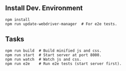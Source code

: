 ## Install Dev. Environment

```
npm install
npm run update-webdriver-manager  # For e2e tests.
```

## Tasks

```
npm run build  # Build minified js and css.
npm run start  # Start server at port 8000.
npm run watch  # Watch js and css.
npm run e2e    # Run e2e tests (start server first).
```
